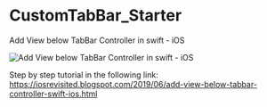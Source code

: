 # CustomTabBar_Starter
Add View below TabBar Controller in swift - iOS


![Add View below TabBar Controller in swift - iOS](https://1.bp.blogspot.com/-qRXBqffwROA/XQvOOMkcI1I/AAAAAAAAEEg/uGfdOtXfN3cfR_fktZHD8YevMMM-9vXCQCLcBGAs/s1600/Untitled.001-2.jpeg)

Step by step tutorial in the following link: https://iosrevisited.blogspot.com/2019/06/add-view-below-tabbar-controller-swift-ios.html
